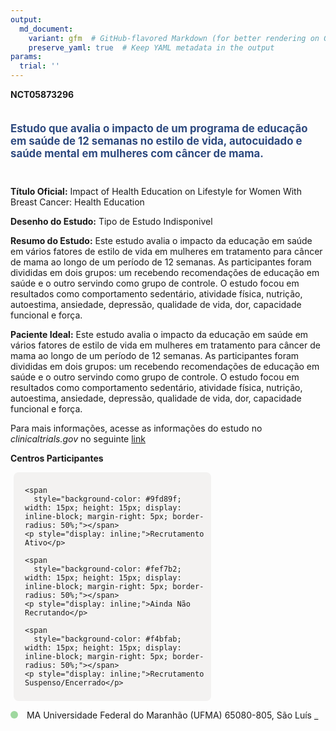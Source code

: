 ```yaml
---
output: 
  md_document:
    variant: gfm  # GitHub-flavored Markdown (for better rendering on GitHub)
    preserve_yaml: true  # Keep YAML metadata in the output
params:
  trial: ''
---
```


**NCT05873296**

<div style="padding: 5px 5px 5px 0px; font-size: 1.20em; font-weight: bold; color: #2E4A7F; text-align: left; margin-bottom: 20px">

Estudo que avalia o impacto de um programa de educação em saúde de 12
semanas no estilo de vida, autocuidado e saúde mental em mulheres com
câncer de mama.

</div>

**Título Oficial:** Impact of Health Education on Lifestyle for Women
With Breast Cancer: Health Education

**Desenho do Estudo:** Tipo de Estudo Indisponivel

**Resumo do Estudo:** Este estudo avalia o impacto da educação em saúde
em vários fatores de estilo de vida em mulheres em tratamento para
câncer de mama ao longo de um período de 12 semanas. As participantes
foram divididas em dois grupos: um recebendo recomendações de educação
em saúde e o outro servindo como grupo de controle. O estudo focou em
resultados como comportamento sedentário, atividade física, nutrição,
autoestima, ansiedade, depressão, qualidade de vida, dor, capacidade
funcional e força.

**Paciente Ideal:** Este estudo avalia o impacto da educação em saúde em
vários fatores de estilo de vida em mulheres em tratamento para câncer
de mama ao longo de um período de 12 semanas. As participantes foram
divididas em dois grupos: um recebendo recomendações de educação em
saúde e o outro servindo como grupo de controle. O estudo focou em
resultados como comportamento sedentário, atividade física, nutrição,
autoestima, ansiedade, depressão, qualidade de vida, dor, capacidade
funcional e força.

Para mais informações, acesse as informações do estudo no
*clinicaltrials.gov* no seguinte
[link](https://clinicaltrials.gov/ct2/show/NCT05873296)

**Centros Participantes**

<div style="margin-bottom: 8px; margin-left: 5px; padding: 8px; max-width: 300px; background-color: #f3f2f1; border-radius: 8px;">

<div style="margin-left: 10px;">

    <span 
      style="background-color: #9fd89f; width: 15px; height: 15px; display: inline-block; margin-right: 5px; border-radius: 50%;"></span>
    <p style="display: inline;">Recrutamento Ativo</p>

</div>

<div style="margin-left: 10px;">

    <span 
      style="background-color: #fef7b2; width: 15px; height: 15px; display: inline-block; margin-right: 5px; border-radius: 50%;"></span>
    <p style="display: inline;">Ainda Não Recrutando</p>

</div>

<div style="margin-left: 10px;">

    <span 
      style="background-color: #f4bfab; width: 15px; height: 15px; display: inline-block; margin-right: 5px; border-radius: 50%;"></span>
    <p style="display: inline;">Recrutamento Suspenso/Encerrado</p>

</div>

</div>

<span style="display: inline-block; width: 12px; height: 12px; border-radius: 50%; margin-right: 10px; padding-bottom: 0px; background-color: #9fd89f;"></span>
MA Universidade Federal do Maranhão (UFMA) 65080-805, São Luís
<span style="color: #2E4A7F; text-decoration: none; font-weight: 500; font-size: 0.8">[REPORTAR
ERRO](https://flazar.shinyapps.io/formsapp?study_nct_id=NCT05873296&location_id=ANDREADIASREISSAOLUISMARANHAO65058185BRAZIL&location_full_name=Universidade%20Federal%20do%20Maranh%C3%A3o%20%28UFMA%29%2C%2065080-805%2C%20S%C3%A3o%20Lu%C3%ADs&form_type=Reportar%20Erro)</span>
